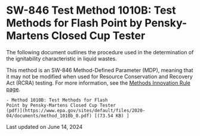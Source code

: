 
# SW-846 Test Method 1010B: Test Methods for Flash Point by Pensky-Martens Closed Cup Tester  


The following document outlines the procedure used in the determination
of the ignitability characteristic in liquid wastes.

This method is an SW-846 Method-Defined Parameter (MDP), meaning that it
may not be modified when used for Resource Conservation and Recovery Act
(RCRA) testing. For more information, see the [Methods Innovation Rule
page](/hw-sw846/final-rule-methods-innovation-rule).

    - Method 1010B: Test Methods for Flash
    Point by Pensky-Martens Closed Cup Tester
    (pdf)](https://www.epa.gov/sites/default/files/2020-04/documents/method_1010b_0.pdf) [(73.54 KB) ] 

Last updated on June 14, 2024

